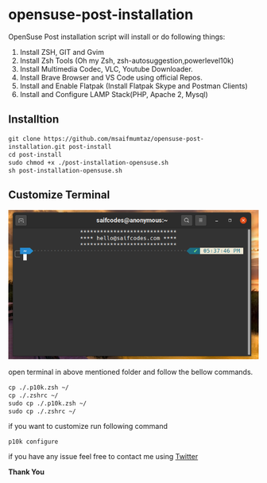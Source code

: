 # opensuse-post-installation
OpenSuse Post installation script will install or do following things:

1. Install ZSH, GIT and Gvim
2. Install Zsh Tools (Oh my Zsh, zsh-autosuggestion,powerlevel10k)
3. Install Multimedia Codec, VLC, Youtube Downloader.
4. Install Brave Browser and VS Code using official Repos.
5. Install and Enable Flatpak (Install Flatpak Skype and Postman Clients)
6. Install and Configure LAMP Stack(PHP, Apache 2, Mysql)


## Installtion
```
git clone https://github.com/msaifmumtaz/opensuse-post-installation.git post-install
cd post-install
sudo chmod +x ./post-installation-opensuse.sh
sh post-installation-opensuse.sh
```

## Customize Terminal

![Terminal](
https://raw.githubusercontent.com/msaifmumtaz/opensuse-post-installation/master/terminal.png)

open terminal in above mentioned folder and follow the bellow commands.

```
cp ./.p10k.zsh ~/
cp ./.zshrc ~/
sudo cp ./.p10k.zsh ~/
sudo cp ./.zshrc ~/
```
if you want to customize run following command

```
p10k configure
```

if you have any issue feel free to contact me using [Twitter](https://twitter.com/msaifmumtaz)


**Thank You**